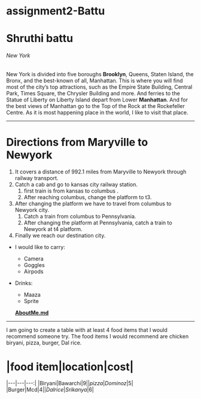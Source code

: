 # assignment2-Battu
# Shruthi battu
###### New York 
New York is divided into five boroughs  **Brooklyn**, Queens, Staten Island, the Bronx, and the best-known of all, Manhattan. This is where you will find most of the city’s top attractions, such as the Empire State Building, Central Park, Times Square, the Chrysler Building and more. And ferries to the Statue of Liberty on Liberty Island depart from Lower **Manhattan**. And for the best views of Manhattan go to the Top of the Rock at the Rockefeller Centre. As it is most happening place in the world, I like to visit that place.

---

# Directions from Maryville to Newyork
1. It covers a distance of 992.1 miles from Maryville to Newyork through railway transport. 
2. Catch a cab and go to kansas city railway station.
   1. first train is from kansas to columbus .
   2. After reaching columbus, change the platform to t3.
3. After changing the platform we have to travel from columbus to Newyork city.
   1. Catch a train from columbus to Pennsylvania.
   2. After changing the platform at Pennsylvania, catch a train to Newyork at t4 platform.
4. Finally we reach our destination city.

* I would like to carry: 
    * Camera
    * Goggles
    * Airpods
 * Drinks:
    * Maaza
    * Sprite

    **[AboutMe.md](AboutMe.md)**

---

I am going to create a table with at least 4 food items that I would recommend someone try. The food items I would recommend are chicken biryani, pizza, burger, Dal rice.
# |food item|location|cost|
  |---|---|---:|
  |Biryani|Bawarchi|9$| 
  |pizza|Dominoz|5$|
  |Burger|Mcd|4$|
  |Dal rice|Sri kanya|6$|







